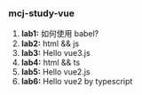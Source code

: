 ### mcj-study-vue
1. **lab1:** 如何使用 babel?
2. **lab2:** html && js
3. **lab3:** Hello vue3.js
4. **lab4:** html && ts
5. **lab5:** Hello vue2.js
6. **lab6:** Hello vue2 by typescript
